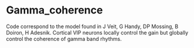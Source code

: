 # Gamma_coherence
Code correspond to the model found in J Veit, G Handy, DP Mossing, B Doiron, H Adesnik. Cortical VIP neurons locally control the gain but globally control the coherence of gamma band rhythms.
